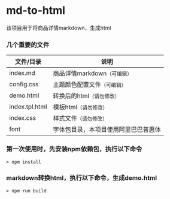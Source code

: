 # md-to-html
该项目用于将商品详情markdown，生成html

### 几个重要的文件
|文件/目录|说明|
|-|-|
|index.md|商品详情markdown`（可编辑）`|
|config.css|主题颜色配置文件`（可编辑）`|
|demo.html|转换后的html`（请勿修改）`|
|index.tpl.html|模板html`（请勿修改）`|
|index.css|样式文件`（请勿修改）`|
|font|字体包目录，本项目使用阿里巴巴普惠体|

### 第一次使用时，先安装npm依赖包，执行以下命令
```
> npm install
```
### markdown转换html，执行以下命令，生成demo.html
```
> npm run build
```
